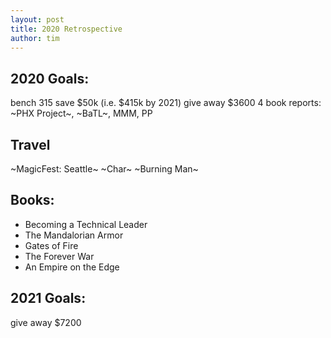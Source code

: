 ```yaml
---
layout: post
title: 2020 Retrospective
author: tim
---
```


2020 Goals:
---
bench 315 
save $50k (i.e. $415k by 2021)
give away $3600
4 book reports: ~PHX Project~, ~BaTL~, MMM, PP

Travel
---
~MagicFest: Seattle~
~Char~
~Burning Man~

Books:
---
* Becoming a Technical Leader
* The Mandalorian Armor
* Gates of Fire
* The Forever War
* An Empire on the Edge

2021 Goals:
---
give away $7200